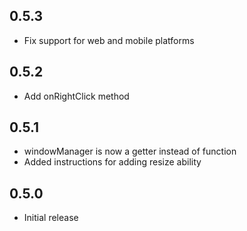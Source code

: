 ## 0.5.3

* Fix support for web and mobile platforms

## 0.5.2

* Add onRightClick method

## 0.5.1

* windowManager is now a getter instead of function
* Added instructions for adding resize ability

## 0.5.0

* Initial release
